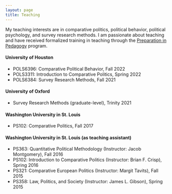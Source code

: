 ```yaml
---
layout: page
title: Teaching
---
```


My teaching interests are in comparative politics, political behavior, political psychology, and survey research methods. I am passionate about teaching and have received formalized training in teaching through the [Preparation in Pedagogy](https://teachingcenter.wustl.edu/programs/graduate-students-postdocs/professional-development/preparation-in-pedagogy-pip/) program.

#### University of Houston

* POLS6396: Comparative Political Behavior, Fall 2022
* POLS3311: Introduction to Comparative Politics, Spring 2022
* POLS6384: Survey Research Methods, Fall 2021



#### University of Oxford

* Survey Research Methods (graduate-level), Trinity 2021



#### Washington University in St. Louis

* PS102: Comparative Politics, Fall 2017



#### Washington University in St. Louis (as teaching assistant)

* PS363: Quantitative Political Methodology (Instructor: Jacob Montgomery), Fall 2016
* PS102: Introduction to Comparative Politics (Instructor: Brian F. Crisp), Spring 2016
* PS321: Comparative European Politics (Instructor: Margit Tavits), Fall 2015
* PS358: Law, Politics, and Society (Instructor: James L. Gibson), Spring 2015
